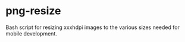 # png-resize
Bash script for resizing xxxhdpi images to the various sizes needed for mobile development.
